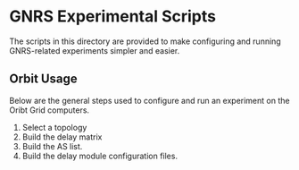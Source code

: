 # GNRS Experimental Scripts #
The scripts in this directory are provided to make configuring and running
GNRS-related experiments simpler and easier.

## Orbit Usage ##
Below are the general steps used to configure and run an experiment on the
Oribt Grid computers.

1. Select a topology
1. Build the delay matrix
1. Build the AS list.
1. Build the delay module configuration files.
